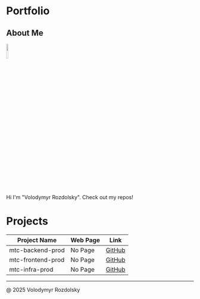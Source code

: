 # Portfolio

## About Me

<img src="https://avatars.githubusercontent.com/u/32368688?v=4" style="width: 10%; height: auto;">

Hi I'm "Volodymyr Rozdolsky". Check out my repos!

# Projects


|Project Name      |Web Page                                            |Link                                 |
|------------------|----------------------------------------------- |-----------------------------------------|
| mtc-backend-prod   | No Page   |[GitHub](https://github.com/rozdolsky33/mtc-backend-prod.git)                                                              |
| mtc-frontend-prod   | No Page   |[GitHub](https://github.com/rozdolsky33/mtc-frontend-prod.git)                                                              |
| mtc-infra-prod   | No Page   |[GitHub](https://github.com/rozdolsky33/mtc-infra-prod.git)                                                              |

---

@ 2025 Volodymyr Rozdolsky